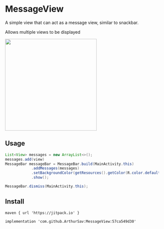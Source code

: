 # MessageView

A simple view that can act as a message view, similar to snackbar.

Allows multiple views to be displayed

<img src="https://media.giphy.com/media/jIpsCJzSYqMsoQm21i/giphy.gif" width="300">


## Usage

```java
List<View> messages = new ArrayList<>();
messages.add(view)
MessageBar messageBar = MessageBar.build(MainActivity.this)
            .addMessages(messages)
            .setBackgroundColor(getResources().getColor(R.color.default_action_color))
            .show();
```

```java
MessageBar.dismiss(MainActivity.this);
```

## Install

```
maven { url 'https://jitpack.io' }
```

```
implementation 'com.github.ArthurSav:MessageView:57ca549d30'
```
